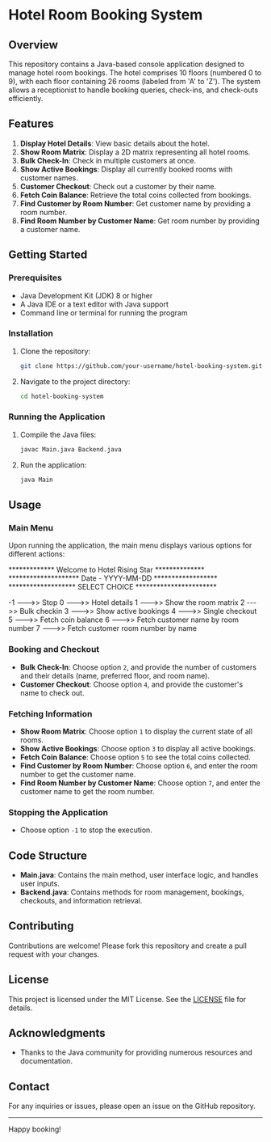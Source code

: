 # Hotel Room Booking System

## Overview

This repository contains a Java-based console application designed to manage hotel room bookings. The hotel comprises 10 floors (numbered 0 to 9), with each floor containing 26 rooms (labeled from 'A' to 'Z'). The system allows a receptionist to handle booking queries, check-ins, and check-outs efficiently.

## Features

1. **Display Hotel Details**: View basic details about the hotel.
2. **Show Room Matrix**: Display a 2D matrix representing all hotel rooms.
3. **Bulk Check-In**: Check in multiple customers at once.
4. **Show Active Bookings**: Display all currently booked rooms with customer names.
5. **Customer Checkout**: Check out a customer by their name.
6. **Fetch Coin Balance**: Retrieve the total coins collected from bookings.
7. **Find Customer by Room Number**: Get customer name by providing a room number.
8. **Find Room Number by Customer Name**: Get room number by providing a customer name.

## Getting Started

### Prerequisites

- Java Development Kit (JDK) 8 or higher
- A Java IDE or a text editor with Java support
- Command line or terminal for running the program

### Installation

1. Clone the repository:
    ```sh
    git clone https://github.com/your-username/hotel-booking-system.git
    ```
2. Navigate to the project directory:
    ```sh
    cd hotel-booking-system
    ```

### Running the Application

1. Compile the Java files:
    ```sh
    javac Main.java Backend.java
    ```
2. Run the application:
    ```sh
    java Main
    ```

## Usage

### Main Menu

Upon running the application, the main menu displays various options for different actions:

************* Welcome to Hotel Rising Star **************
******************** Date - YYYY-MM-DD ******************
******************* SELECT CHOICE ***********************

-1 --->> Stop
0 --->> Hotel details
1 --->> Show the room matrix
2 --->> Bulk checkin
3 --->> Show active bookings
4 --->> Single checkout
5 --->> Fetch coin balance
6 --->> Fetch customer name by room number
7 --->> Fetch customer room number by name


### Booking and Checkout

- **Bulk Check-In**: Choose option `2`, and provide the number of customers and their details (name, preferred floor, and room name).
- **Customer Checkout**: Choose option `4`, and provide the customer's name to check out.

### Fetching Information

- **Show Room Matrix**: Choose option `1` to display the current state of all rooms.
- **Show Active Bookings**: Choose option `3` to display all active bookings.
- **Fetch Coin Balance**: Choose option `5` to see the total coins collected.
- **Find Customer by Room Number**: Choose option `6`, and enter the room number to get the customer name.
- **Find Room Number by Customer Name**: Choose option `7`, and enter the customer name to get the room number.

### Stopping the Application

- Choose option `-1` to stop the execution.

## Code Structure

- **Main.java**: Contains the main method, user interface logic, and handles user inputs.
- **Backend.java**: Contains methods for room management, bookings, checkouts, and information retrieval.

## Contributing

Contributions are welcome! Please fork this repository and create a pull request with your changes.

## License

This project is licensed under the MIT License. See the [LICENSE](LICENSE) file for details.

## Acknowledgments

- Thanks to the Java community for providing numerous resources and documentation.

## Contact

For any inquiries or issues, please open an issue on the GitHub repository.

---

Happy booking!
